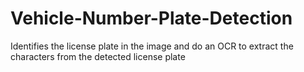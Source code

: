 # Vehicle-Number-Plate-Detection
Identifies the license plate in the image and do an OCR to extract the characters from the detected license plate
